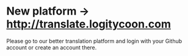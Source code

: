 # New platform -> http://translate.logitycoon.com
Please go to our better translation platform and login with your Github account or create an account there.
